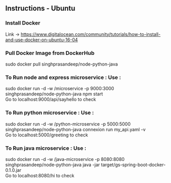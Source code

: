 ## Instructions - Ubuntu

### Install Docker 
Link -> https://www.digitalocean.com/community/tutorials/how-to-install-and-use-docker-on-ubuntu-16-04


### Pull Docker Image from DockerHub  
sudo docker pull singhprasandeep/node-python-java

### To Run node and express microservice : Use :  
sudo docker run -d -w /microservice -p 9000:3000 singhprasandeep/node-python-java npm start  
Go to localhost:9000/api/sayhello to check

### To Run python microservice : Use :  
sudo docker run -d -w /python-microservice -p 5000:5000 singhprasandeep/node-python-java connexion run my_api.yaml -v  
Go to localhost:5000/greeting to check

### To Run java microservice : Use :  
sudo docker run -d -w /java-microservice -p 8080:8080 singhprasandeep/node-python-java java -jar target/gs-spring-boot-docker-0.1.0.jar  
Go to localhost:8080/hi to check


